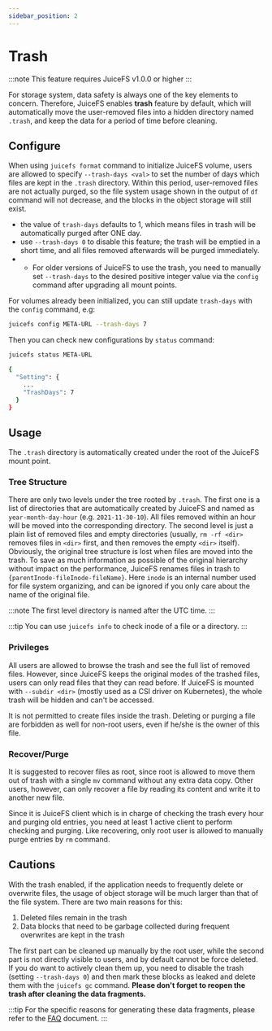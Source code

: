 ```yaml
---
sidebar_position: 2
---
```

# Trash

:::note
This feature requires JuiceFS v1.0.0 or higher
:::

For storage system, data safety is always one of the key elements to concern. Therefore, JuiceFS enables **trash** feature by default, which will automatically move the user-removed files into a hidden directory named `.trash`, and keep the data for a period of time before cleaning.

## Configure

When using `juicefs format` command to initialize JuiceFS volume, users are allowed to specify `--trash-days <val>` to set the number of days which files are kept in the `.trash` directory. Within this period, user-removed files are not actually purged, so the file system usage shown in the output of `df` command will not decrease, and the blocks in the object storage will still exist.

- the value of `trash-days` defaults to 1, which means files in trash will be automatically purged after ONE day.
- use `--trash-days 0` to disable this feature; the trash will be emptied in a short time, and all files removed afterwards will be purged immediately.
- - For older versions of JuiceFS to use the trash, you need to manually set `--trash-days` to the desired positive integer value via the `config` command after upgrading all mount points.

For volumes already been initialized, you can still update `trash-days` with the `config` command, e.g:

```bash
juicefs config META-URL --trash-days 7
```

Then you can check new configurations by `status` command:

```bash
juicefs status META-URL

{
  "Setting": {
    ...
    "TrashDays": 7
  }
}
```

## Usage

The `.trash` directory is automatically created under the root of the JuiceFS mount point.

### Tree Structure

There are only two levels under the tree rooted by `.trash`. The first one is a list of directories that are automatically created by JuiceFS and named as `year-month-day-hour` (e.g. `2021-11-30-10`). All files removed within an hour will be moved into the corresponding directory. The second level is just a plain list of removed files and empty directories (usually, `rm -rf <dir>` removes files in `<dir>` first, and then removes the empty `<dir>` itself). Obviously, the original tree structure is lost when files are moved into the trash. To save as much information as possible of the original hierarchy without impact on the performance, JuiceFS renames files in trash to `{parentInode-fileInode-fileName}`. Here `inode` is an internal number used for file system organizing, and can be ignored if you only care about the name of the original file.

:::note
The first level directory is named after the UTC time.
:::

:::tip
You can use `juicefs info` to check inode of a file or a directory.
:::

### Privileges

All users are allowed to browse the trash and see the full list of removed files. However, since JuiceFS keeps the original modes of the trashed files, users can only read files that they can read before. If JuiceFS is mounted with `--subdir <dir>` (mostly used as a CSI driver on Kubernetes), the whole trash will be hidden and can't be accessed.

It is not permitted to create files inside the trash. Deleting or purging a file are forbidden as well for non-root users, even if he/she is the owner of this file.

### Recover/Purge

It is suggested to recover files as root, since root is allowed to move them out of trash with a single `mv` command without any extra data copy. Other users, however, can only recover a file by reading its content and write it to another new file.

Since it is JuiceFS client which is in charge of checking the trash every hour and purging old entries, you need at least 1 active client to perform checking and purging. Like recovering, only root user is allowed to manually purge entries by `rm` command.

## Cautions

With the trash enabled, if the application needs to frequently delete or overwrite files, the usage of object storage will be much larger than that of the file system. There are two main reasons for this:

1. Deleted files remain in the trash
2. Data blocks that need to be garbage collected during frequent overwrites are kept in the trash

The first part can be cleaned up manually by the root user, while the second part is not directly visible to users, and by default cannot be force deleted. If you do want to actively clean them up, you need to disable the trash (setting `--trash-days 0`) and then mark these blocks as leaked and delete them with the `juicefs gc` command. **Please don't forget to reopen the trash after cleaning the data fragments.**

:::tip
For the specific reasons for generating these data fragments, please refer to the [FAQ](../faq.md#what-is-the-implementation-principle-of-juicefs-supporting-random-write) document.
:::
